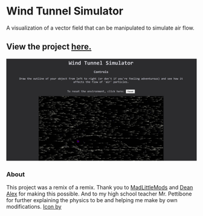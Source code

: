 # Wind Tunnel Simulator
A visualization of a vector field that can be manipulated to simulate air flow.
## View the project [here.](https://olearyf.github.io/windtunnel.github.io/)
![](https://github.com/olearyf/wind-tunnel-simulator/blob/master/Screenshot%20(195).png?raw=true)
### About
This project was a remix of a remix. Thank you to [MadLittleMods](https://github.com/MadLittleMods/airflow-fluid-simulator) and [Dean Alex](http://neuroid.co.uk/lab/fluid/) for making this possible. And to my high school teacher Mr. Pettibone for further explaining the physics to be and helping me make by own modifications.
[Icon by](https://www.flaticon.com/free-icon/wind_1164960?term=wind&page=1&position=49)
